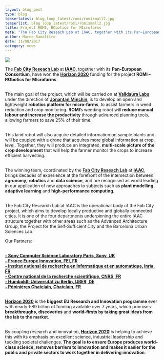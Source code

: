 ```yaml
---
layout: blog_post
type: blog
teaserlatest: blog_loop_latest/romi/romismall2.jpg
teaserlist: blog_loop_latest/romi/romismall2.jpg
title: Project ROMI, RObotics for MIcrofarms
meta: "The Fab City Reseach Lab at IAAC, together with its Pan-European Consortium, have won the Horizon 2020 funding for the project ROMI – RObotics for MIcrofarms."
author: Marco Sanalitro
date: 31/08/2017 
category: news
---
```


<img src= "http://www.fablabbcn.org/img/blog/blog_loop_latest/romi/romi1.jpg" align="middle"> 
<br>

The <strong><a href="http://fab.city/">Fab City Reseach Lab</a></strong> at <strong><a href="https://iaac.net/">IAAC</a></strong>, together with its <strong>Pan-European Consortium</strong>, have won the <strong><a href="https://ec.europa.eu/programmes/horizon2020/">Horizon 2020</a></strong> funding for the project <strong>ROMI – RObotics for MIcrofarms</strong>.<br> <br>

The main goal of the project, which will be carried on at <strong><a href="http://valldaura.net/">Valldaura Labs</a></strong> under the direction of <strong><a href="https://fablabbcn.org/about_us.html">Jonantan Minchin</a></strong>, is to develop an open and lightweight <strong>robotics platform for micro-farms</strong>, to assist farmers in weed reduction and crop monitoring. <strong>ROMI</strong>’s weeding robot will <strong>reduce manual labour and increase the productivity</strong> through advanced planning tools, allowing farmers to save 25% of their time.<br> <br>

This land robot will also acquire detailed information on sample plants and will be coupled with a drone that acquires more global information at crop level. Together, they will produce an integrated, <strong>multi-scale picture of the crop development</strong> that will help the farmer monitor the crops to increase efficient harvesting.<br> <br>

The winning team, coordinated by the <strong><a href="http://fab.city/">Fab City Reseach Lab</a></strong> at <strong><a href="https://iaac.net/">IAAC</a></strong>, brings decades of experience at the forefront of the intersection between <strong>agronomy</strong>, <strong>robotics</strong> and <strong>data science</strong>, and are recognised as world leading in our application of new approaches to subjects such as <strong>plant modelling</strong>, <strong>adaptive learning</strong> and <strong>high-performance computing</strong>.<br><br>

The Fab City Research Lab at IAAC is the operational body of the Fab City project, which aims to develop locally productive and globally connected cities. It is one of the four departments underpinning the entire IAAC structure together with other areas such as the Advanced Architecture Group, the Project for the Self-Sufficient City and the Barcelona Urban Sciences Lab.

Our Partners:<br><br>

<strong><a href="https://www.csl.sony.fr/">- Sony Computer Science Laboratory Paris, Sony, UK</a></strong><br>
<strong><a href="http://www.france-europe-innovation.fr/">- France Europe Innovation, FEI, FR</a></strong><br>
<strong><a href="https://www.inria.fr/en/">- Institut national de recherche en informatique et en automatique, Inria, FR</a></strong><br>
<strong><a href="http://www.cnrs.fr/index.php">- Centre national de la recherche scientifique, CNRS, FR</a></strong><br>
<strong><a href="https://tramooc.eu/partners/humboldt-universit%C3%A4t-zu-berlin-uber">- Humboldt-Universität zu Berlin, UBER, DE</a></strong><br>
<strong><a href="http://www.pepinieres-chatelain.com/">- Pépinières Chatelain, Chatelain, FR</a></strong><br><br>

<strong><a href="https://ec.europa.eu/programmes/horizon2020/">Horizon 2020</a></strong> is the <strong>biggest EU Research and Innovation programme</strong> ever with nearly €80 billion of funding available over 7 years, which promises <strong>breakthroughs</strong>, <strong>discoveries</strong> and <strong>world-firsts by taking great ideas from the lab to the market</strong>.<br><br>

By coupling research and innovation, <strong><a href="https://ec.europa.eu/programmes/horizon2020/">Horizon 2020</a></strong> is helping to achieve this with its emphasis on excellent science, industrial leadership and tackling societal challenges. <strong>The goal is to ensure Europe produces world-class science, removes barriers to innovation and makes it easier for the public and private sectors to work together in delivering innovation</strong>.<br><br>
